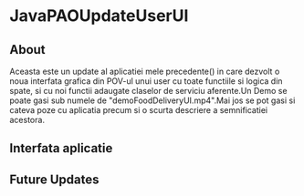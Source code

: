 # JavaPAOUpdateUserUI

## About
Aceasta este un update al aplicatiei mele precedente() in care dezvolt o noua interfata grafica din POV-ul unui user cu toate functiile si logica din spate, si cu noi functii adaugate claselor de serviciu aferente.Un Demo se poate gasi sub numele de "demoFoodDeliveryUI.mp4".Mai jos se pot gasi si cateva poze cu aplicatia precum si o scurta descriere a semnificatiei acestora.

## Interfata aplicatie

## Future Updates


